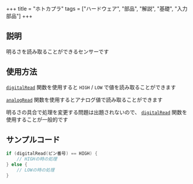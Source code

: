 +++
title = "ホトカプラ"
tags = ["ハードウェア", "部品", "解説", "基礎", "入力部品"]
+++

## 説明

明るさを読み取ることができるセンサーです

## 使用方法

[`digitalRead`](/arduino言語解説/embedded-functions/digitalread) 関数を使用すると `HIGH` / `LOW` で値を読み取ることができます

[`analogRead`](/arduino言語解説/embedded-functions/analogread) 関数を使用するとアナログ値で読み取ることができます

明るさの具合で処理を変更する問題は出題されないので、 [`digitalRead`](/arduino言語解説/embedded-functions/digitalread) 関数を使用することが一般的です

## サンプルコード

```c++
if (digitalRead(ピン番号) == HIGH) {
    // HIGHの時の処理
} else {
    // LOWの時の処理
}
```
